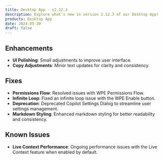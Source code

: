 ```yaml
---
title: Desktop App - v2.12.3
description: Explore what's new in version 2.12.3 of our Desktop App!
products: Desktop App
date: 2024-05-30
draft: false
---
```


## **Enhancements**
- **UI Polishing**: Small adjustments to improve user interface.
- **Copy Adjustments**: Minor text updates for clarity and consistency.

## **Fixes**
- **Permissions Flow**: Resolved issues with WPE Permissions Flow.
- **Infinite Loop**: Fixed an infinite loop issue with the WPE Enable button.
- **Deprecation**: Deprecated Copilot Settings Dialog to streamline user settings management.
- **Markdown Styling**: Enhanced markdown styling for better readability and consistency.

## **Known Issues**
- **Live Context Performance**: Ongoing performance issues with the Live Context feature when enabled by default.
